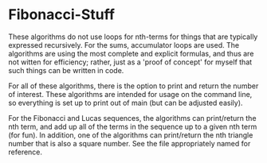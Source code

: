 # Fibonacci-Stuff
These algorithms do not use loops for nth-terms for things that are typically expressed recursively. For the sums, accumulator loops are used. The algorithms are using the most complete and explicit formulas, and thus are not witten for efficiency; rather, just as a 'proof of concept' for myself that such things can be written in code.
	
For all of these algorithms, there is the option to print and return the number of interest. These algorithms are intended for usage on the command line, so everything is set up to print out of main (but can be adjusted easily).
	
For the Fibonacci and Lucas sequences, the algorithms can print/return the nth term, and add up all of the terms in the sequence up to a given nth term (for fun). In addition, one of the algorithms can print/return the nth triangle number that is also a square number. See the file appropriately named for reference. 
